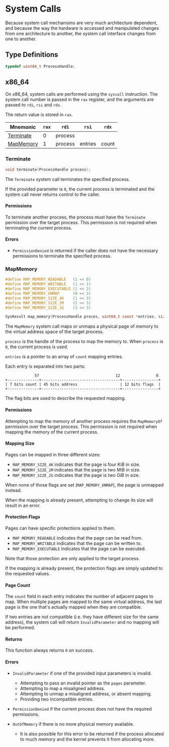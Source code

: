 # System Calls

Because system call mechanisms are very much architecture dependent, and because the way the
hardware is accessed and manipulated changes from one architecture to another, the system call
interface changes from one to another.

## Type Definitions

```c
typedef uint64_t ProcessHandle;
```

## x86_64

On x86_64, system calls are performed using the `syscall` instruction. The system call number is
passed in the `rax` register, and the arguments are passed to `rdi`, `rsi` and `rdx`.

The return value is stored in `rax`.

| Mnemonic                | `rax` | `rdi`   | `rsi`   | `rdx` |
| ----------------------- | ----- | ------- | ------- | ----- |
| [Terminate](#Terminate) | 0     | process |         |       |
| [MapMemory](#MapMemory) | 1     | process | entries | count |

### Terminate

```c
void terminate(ProcessHandle process);
```

The `Terminate` system call terminates the specified process.

If the provided parameter is `0`, the current process is terminated and the system call never
returns control to the caller.

#### Permissions

To terminate another process, the process must have the `Terminate` permission over the target
process. This permission is not required when terminating the current process.

#### Errors

- `PermissionDenied` is returned if the caller does not have the necessary permissions to terminate
  the specified process.

### MapMemory

```c
#define MAP_MEMORY_READABLE   (1 << 0)
#define MAP_MEMORY_WRITABLE   (1 << 1)
#define MAP_MEMORY_EXECUTABLE (1 << 2)
#define MAP_MEMORY_UNMAP      (0 << 3)
#define MAP_MEMORY_SIZE_4K    (1 << 3)
#define MAP_MEMORY_SIZE_2M    (2 << 3)
#define MAP_MEMORY_SIZE_2G    (3 << 3)

SysResult map_memory(ProcessHandle proces, uint64_t const *entries, size_t count);
```

The `MapMemory` system call maps or unmaps a physical page of memory to the virtual address space
of the target process.

`process` is the handle of the process to map the memory to. When `process` is `0`, the current
process is used.

`entries` is a pointer to an array of `count` mapping entries.

Each entry is separated into two parts:

```
             57                                  12                0
+--------------+-----------------------------------+----------------+
| 7 bits count | 45 bits address                   | 12 bits flags  |
+--------------+-----------------------------------+----------------+
```

The flag bits are used to describe the requested mapping.

#### Permissions

Attempting to map the memory of another process requires the `MapMemoryOf` permission over the
target process. This permission is not required when mapping the memory of the current process.

#### Mapping Size

Pages can be mapped in three different sizes:

- `MAP_MEMORY_SIZE_4K` indicates that the page is four KiB in size.
- `MAP_MEMORY_SIZE_2M` indicates that the page is two MiB in size.
- `MAP_MEMORY_SIZE_2G` indicates that the page is two GiB in size.

When none of those flags are set (`MAP_MEMORY_UNMAP`), the page is unmapped instead.

When the mapping is already present, attempting to change its size will result in an error.

#### Protection Flags

Pages can have specific protections applied to them.

- `MAP_MEMORY_READABLE` indicates that the page can be read from.
- `MAP_MEMORY_WRITABLE` indicates that the page can be written to.
- `MAP_MEMORY_EXECUTABLE` indicates that the page can be executed.

Note that those protection are only applied to the target process.

If the mapping is already present, the protection flags are simply updated to the requested values.

#### Page Count

The `count` field in each entry indicates the number of adjacent pages to map. When multiple pages
are mapped to the same virtual address, the last page is the one that's actually mapped when they
are compatible.

If two entries are not compatible (i.e. they have different size for the same address), the system
call will return `InvalidParameter` and no mapping will be performed.

#### Returns

This function always returns `0` on success.

#### Errors

- `InvalidParameter` if one of the provided input parameters is invalid.

  - Attempting to pass an invalid pointer as the `pages` parameter.
  - Attempting to map a misaligned address.
  - Attempting to unmap a misaligned address, or absent mapping.
  - Providing two incompatible entries.

- `PermissionDenied` if the current process does not have the required permissions.

- `OutOfMemory` if there is no more physical memory available.

  - It is also possible for this error to be returned if the process allocated to much memory and
    the kernel prevents it from allocating more.
